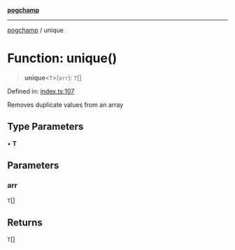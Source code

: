 [**pogchamp**](../README.md)

***

[pogchamp](../globals.md) / unique

# Function: unique()

> **unique**\<`T`\>(`arr`): `T`[]

Defined in: [index.ts:107](https://github.com/antonandresen/pogchamp/blob/566c2f0caa8b1c8b5b0295aded976a7544ca5d21/index.ts#L107)

Removes duplicate values from an array

## Type Parameters

• **T**

## Parameters

### arr

`T`[]

## Returns

`T`[]
